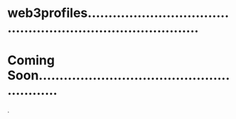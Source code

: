 # web3profiles................................................................................
# Coming Soon..........................................................
.
